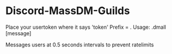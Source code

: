 # Discord-MassDM-Guilds

Place your usertoken where it says 'token' 
Prefix = .
Usage: .dmall [message]

Messages users at 0.5 seconds intervals to prevent ratelimits 
